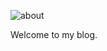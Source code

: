 
![about](https://github.com/LorenzoP93/LorenzoP93.github.io/tree/master/figures/photo_jpg.jpg)


Welcome to my blog.
